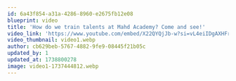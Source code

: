 ```yaml
---
id: 6a43f854-a31a-4286-8960-e2675fb12e08
blueprint: video
title: 'How do we train talents at Mahd Academy? Come and see!'
video_link: 'https://www.youtube.com/embed/X22QYQjJb-w?si=vL4eiIDgAXHFrixu'
video_thumbnail: video1.webp
author: cb629beb-5767-4882-9fe9-08445f21b05c
updated_by: 1
updated_at: 1738800278
image: video1-1737444812.webp
---
```

